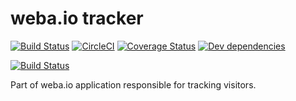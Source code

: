 weba.io tracker
==============
[![Build Status](https://travis-ci.org/webaio/tracker.svg?branch=master)](https://travis-ci.org/webaio/tracker)
[![CircleCI](https://circleci.com/gh/webaio/tracker/tree/master.svg?style=svg)](https://circleci.com/gh/webaio/tracker/tree/master)
[![Coverage Status](https://coveralls.io/repos/github/webaio/tracker/badge.svg?branch=integration-with-travis)](https://coveralls.io/github/webaio/tracker?branch=integration-with-travis)
[![Dev dependencies](https://david-dm.org/webaio/tracker/dev-status.svg)](https://david-dm.org/webaio/tracker?type=dev)


[![Build Status](https://saucelabs.com/browser-matrix/weba_io.svg)](https://saucelabs.com/beta/builds/0e39f21540fc4dfc94889cda685c2ded)


Part of weba.io application responsible for tracking visitors.
